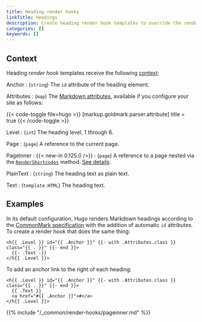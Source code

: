 ```yaml
---
title: Heading render hooks
linkTitle: Headings
description: Create heading render hook templates to override the rendering of Markdown headings to HTML.
categories: []
keywords: []
---
```


## Context

Heading _render hook_ templates receive the following [context](g):

Anchor
: (`string`) The `id` attribute of the heading element.

Attributes
: (`map`) The [Markdown attributes], available if you configure your site as follows:

  {{< code-toggle file=hugo >}}
  [markup.goldmark.parser.attribute]
  title = true
  {{< /code-toggle >}}

Level
: (`int`) The heading level, 1 through 6.

Page
: (`page`) A reference to the current page.

PageInner
: {{< new-in 0.125.0 />}}
: (`page`) A reference to a page nested via the [`RenderShortcodes`] method. [See details](#pageinner-details).

PlainText
: (`string`) The heading text as plain text.

Text
: (`template.HTML`) The heading text.

[Markdown attributes]: /content-management/markdown-attributes/
[`RenderShortcodes`]: /methods/page/rendershortcodes

## Examples

In its default configuration, Hugo renders Markdown headings according to the [CommonMark specification] with the addition of automatic `id` attributes. To create a render hook that does the same thing:

[CommonMark specification]: https://spec.commonmark.org/current/

```go-html-template {file="layouts/_markup/render-heading.html" copy=true}
<h{{ .Level }} id="{{ .Anchor }}" {{- with .Attributes.class }} class="{{ . }}" {{- end }}>
  {{- .Text -}}
</h{{ .Level }}>
```

To add an anchor link to the right of each heading:

```go-html-template {file="layouts/_markup/render-heading.html" copy=true}
<h{{ .Level }} id="{{ .Anchor }}" {{- with .Attributes.class }} class="{{ . }}" {{- end }}>
  {{ .Text }}
  <a href="#{{ .Anchor }}">#</a>
</h{{ .Level }}>
```

{{% include "/_common/render-hooks/pageinner.md" %}}
